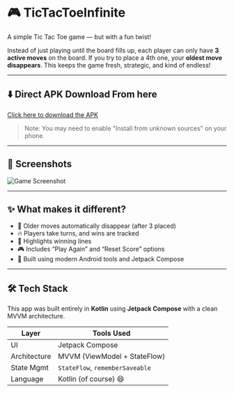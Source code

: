# 🎮 TicTacToeInfinite

A simple Tic Tac Toe game — but with a fun twist!

Instead of just playing until the board fills up, each player can only have **3 active moves** on the board. If you try to place a 4th one, your **oldest move disappears**. This keeps the game fresh, strategic, and kind of endless!

---

## ⬇️ Direct APK Download From here

[Click here to download the APK](app/release/TicTacToe%20Infinite.apk)

> Note: You may need to enable "Install from unknown sources" on your phone.

---

## 📸 Screenshots

![Game Screenshot](https://github.com/user-attachments/assets/a25374f8-d9ba-4a58-bd21-8e1647690e09)

---

## ✨ What makes it different?

- 🔄 Older moves automatically disappear (after 3 placed)
- 🔥 Players take turns, and wins are tracked
- 🎯 Highlights winning lines
- 🎮 Includes “Play Again” and “Reset Score” options
- 📱 Built using modern Android tools and Jetpack Compose

---

## 🛠️ Tech Stack

This app was built entirely in **Kotlin** using **Jetpack Compose** with a clean MVVM architecture.

| Layer      | Tools Used                         |
|------------|-------------------------------------|
| UI         | Jetpack Compose                    |
| Architecture | MVVM (ViewModel + StateFlow)     |
| State Mgmt | `StateFlow`, `rememberSaveable`    |
| Language   | Kotlin (of course) 😄              |
